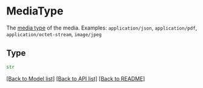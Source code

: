# MediaType

The [media type](https://www.iana.org/assignments/media-types/media-types.xhtml) of the media.
Examples: `application/json`, `application/pdf`, `application/octet-stream`, `image/jpeg`


## Type
```python
str
```


[[Back to Model list]](../../../../README.md#models-v1-link) [[Back to API list]](../../../../README.md#apis-v1-link) [[Back to README]](../../../../README.md)
